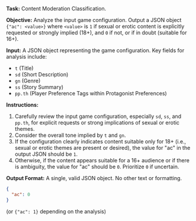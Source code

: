 **Task:** Content Moderation Classification.

**Objective:**
Analyze the input game configuration. Output a JSON object `{"ac": <value>}` where `<value>` is `1` if sexual or erotic content is explicitly requested or strongly implied (18+), and `0` if not, or if in doubt (suitable for 16+).

**Input:**
A JSON object representing the game configuration. Key fields for analysis include:
- `t` (Title)
- `sd` (Short Description)
- `gn` (Genre)
- `ss` (Story Summary)
- `pp.th` (Player Preference Tags within Protagonist Preferences)

**Instructions:**
1.  Carefully review the input game configuration, especially `sd`, `ss`, and `pp.th`, for explicit requests or strong implications of sexual or erotic themes.
2.  Consider the overall tone implied by `t` and `gn`.
3.  If the configuration clearly indicates content suitable only for 18+ (i.e., sexual or erotic themes are present or desired), the value for "ac" in the output JSON should be `1`.
4.  Otherwise, if the content appears suitable for a 16+ audience or if there is ambiguity, the value for "ac" should be `0`. Prioritize `0` if uncertain.

**Output Format:**
A single, valid JSON object. No other text or formatting.
```json
{
  "ac": 0 
}
```
(or `{"ac": 1}` depending on the analysis) 